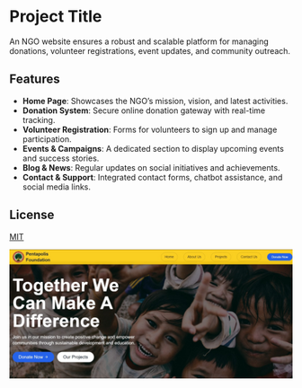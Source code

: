 
# Project Title

An NGO website ensures a robust and scalable platform for managing donations, volunteer registrations, event updates, and community outreach. 


## Features

- **Home Page**: Showcases the NGO’s mission, vision, and latest activities.
- **Donation System**: Secure online donation gateway with real-time tracking.
- **Volunteer Registration**: Forms for volunteers to sign up and manage participation.
- **Events & Campaigns**: A dedicated section to display upcoming events and success stories.
- **Blog & News**: Regular updates on social initiatives and achievements.
- **Contact & Support**: Integrated contact forms, chatbot assistance, and social media links.

## License

[MIT](https://choosealicense.com/licenses/mit/)


![image](https://github.com/PRC-hub/Pentapolis-Foundation-NGO/blob/main/public/images/home.jpg)
